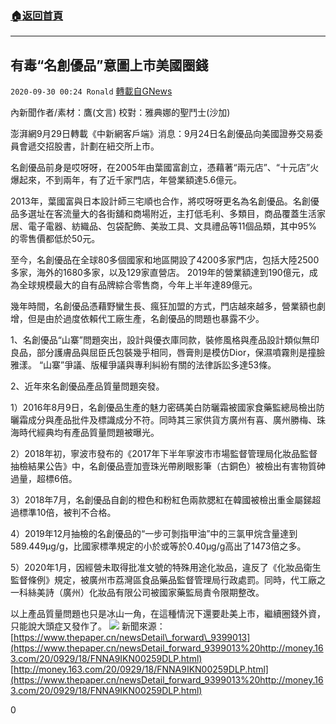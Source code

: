 ###  [:house:返回首頁](https://github.com/ourhimalayas/txt)
---

## 有毒“名創優品”意圖上市美國圈錢
`2020-09-30 00:24 Ronald` [轉載自GNews](https://gnews.org/zh-hant/392316/)

內新聞作者/素材：鷹(文言)       校對：雅典娜的聖鬥士(沙加)

澎湃網9月29日轉載《中新網客戶端》消息：9月24日名創優品向美國證券交易委員會遞交招股書，計劃在紐交所上市。

名創優品前身是哎呀呀，在2005年由葉國富創立，憑藉著“兩元店”、“十元店”火爆起來，不到兩年，有了近千家門店，年營業額達5.6億元。

2013年，葉國富與日本設計師三宅順也合作，將哎呀呀更名為名創優品。名創優品多選址在客流量大的各街舖和商場附近，主打低毛利、多類目，商品覆蓋生活家居、電子電器、紡織品、包袋配飾、美妝工具、文具禮品等11個品類，其中95%的零售價都低於50元。

至今，名創優品在全球80多個國家和地區開設了4200多家門店，包括大陸2500多家，海外的1680多家，以及129家直營店。 2019年的營業額達到190億元，成為全球規模最大的自有品牌綜合零售商，今年上半年達89億元。

幾年時間，名創優品憑藉野蠻生長、瘋狂加盟的方式，門店越來越多，營業額也劇增，但是由於過度依賴代工廠生產，名創優品的問題也暴露不少。

1、名創優品“山寨”問題突出，設計與優衣庫同款，裝修風格與產品設計類似無印良品，部分護膚品與屈臣氏包裝幾乎相同，唇膏則是模仿Dior，保濕噴霧則是撞臉雅漾。 “山寨”爭議、版權爭議與專利糾紛有關的法律訴訟多達53條。

2、近年來名創優品產品質量問題突發。

1）2016年8月9日，名創優品生產的魅力密碼美白防曬霜被國家食藥監總局檢出防曬霜成分與產品批件及標識成分不符。同時其三家供貨方廣州有喜、廣州勝梅、珠海時代經典均有產品質量問題被曝光。

2）2018年初，寧波市發布的《2017年下半年寧波市市場監督管理局化妝品監督抽檢結果公告》中，名創優品壹加壹珠光帶刷眼影筆（古銅色）被檢出有害物質砷過量，超標6倍。

3）2018年7月，名創優品自創的橙色和粉紅色兩款腮紅在韓國被檢出重金屬銻超過標準10倍，被判不合格。

4）2019年12月抽檢的名創優品的“一步可剝指甲油”中的三氯甲烷含量達到589.449µg/g，比國家標準規定的小於或等於0.40µg/g高出了1473倍之多。

5）2020年1月，因經營未取得批准文號的特殊用途化妝品，違反了《化妝品衛生監督條例》規定，被廣州市荔灣區食品藥品監督管理局行政處罰。同時，代工廠之一科絲美詩（廣州）化妝品有限公司被國家藥監局責令限期整改。

以上產品質量問題也只是冰山一角，在這種情況下還要赴美上市，繼續圈錢外資，只能說大頭症又發作了。
![]()![](https://s3.amazonaws.com/gnews-media-offload/wp-content/uploads/2020/09/30000241/image0-1-22.jpg)
新聞來源： [https://www.thepaper.cn/newsDetail\_forward\_9399013](https://www.thepaper.cn/newsDetail_forward_9399013%20http://money.163.com/20/0929/18/FNNA9IKN00259DLP.html)
[http://money.163.com/20/0929/18/FNNA9IKN00259DLP.html](https://www.thepaper.cn/newsDetail_forward_9399013%20http://money.163.com/20/0929/18/FNNA9IKN00259DLP.html)

0
